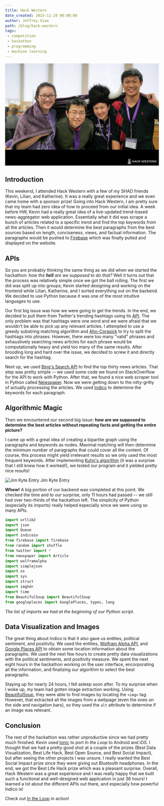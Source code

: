```yaml
---
title: Hack Western
date_created: 2015-11-29 00:00:00
author: Jeffrey Xiao
path: /blog/hack-western
tags:
 - competition
 - hackathon
 - programming
 - machine learning
---
```


![Hack Western Team](images/hack-western.jpg)

## Introduction
This weekend, I attended Hack Western with a few of my SHAD friends (Kevin,
Lilian, and Katherine). It was a really great experience and we even came home
with a sponsor prize! Going into Hack Western, I am pretty sure that my team
had zero idea of how to proceed from our initial idea. A week before HW, Kevin
had a really great idea of a live-updated trend-based news-aggregator web
application. Essentially what it did was scrape a bunch of articles related to
a specific trend and find the top keywords from all the articles. Then it would
determine the best paragraphs from the best sources based on length,
conciseness, views, and factual information. The paragraphs would be pushed to
[Firebase](http://firebase.com/) which was finally pulled and displayed on the
website.

## APIs
So you are probably thinking the same thing as we did when we started the
hackathon: _how the **hell** are we supposed to do that?_ Well it turns out
that the process was relatively simple once we got the ball rolling. The first
we did was split up into groups; Kevin started designing and working on the
frontend while Lilian, Katherine, and I sorted everything out on the backend.
We decided to use Python because it was one of the most intuitive languages to
use.

Our first big issue was how we were going to get the trends. In the end, we
decided to pull them from Twitter's trending hashtags using its
[API](https://dev.twitter.com/rest/public). The only problem was that hashtags
were one word and we were afraid that we wouldn't be able to pick up any
relevant articles. I attempted to use a greedy substring matching algorithm and
[Aho-Corasick](https://github.com/jeffrey-xiao/Competitive-Programming/blob/master/src/codebook/string/AhoCorasick.java)
to try to split the hashtags into phrases. However, there were too many "valid"
phrases and exhaustively searching news articles for each phrase would be
computationally heavy and yield too many of the same results. After brooding
long and hard over the issue, we decided to screw it and directly search for
the hashtag.

Next up, we used [Bing's Search API](http://datamarket.azure.com/dataset/bing/search)
to find the top thirty news articles. That step was pretty simple -- we used
some code we found on StackOverflow for the API to work with Python. After
that, we found a nice web scraper tool in Python called
[Newspaper](https://github.com/codelucas/newspaper). Now we were getting down to
the nitty-gritty of actually processing the articles. We used
[Indico](https://indico.io/) to determine the keywords for each paragraph.

## Algorithmic Magic
Then we encountered our second big issue: **how are we supposed to determine
the best articles without repeating facts and getting the entire picture?**

I came up with a great idea of creating a bipartite graph using the paragraphs
and keywords as nodes. Maximal matching will then determine the minimum number
of paragraphs that could cover all the content. Of course, this process might
yield irrelevant results so we only used the most frequent keywords. After
implementing [Kuhn's algorithm](https://github.com/jeffrey-xiao/Competitive-Programming/blob/master/src/codebook/graph/network/MaxBipartiteMatchingKuhn.java)
(it was a surprise that I still knew how it worked!), we tested our program and
it yielded pretty nice results!

![Jim Kyte Entry](assets/img/in-the-loop/1.jpg)
Jim Kyte Entry

**Whew!** A big portion of our backend was completed at this point. We checked
the time and to our surprise, only 11 hours had passed -- we still had over
two-thirds of the hackathon left. The simplicity of Python (especially its
imports) really helped especially since we were using so many APIs.

```python
import urllib2
import json
import Queue
import indicoio
from firebase import firebase
from random import shuffle
from twitter import *
from newspaper import Article
import wolframalpha
import simplejson
import os
import sys
import struct
import imghdr
import time
from BeautifulSoup import BeautifulSoup
from googleplaces import GooglePlaces, types, lang
```
_The list of imports we had at the beginning of our Python script._

## Data Visualization and Images
The great thing about Indico is that it also gave us entities, political
sentiment, and positivity. We used the entities,
[Wolfram Alpha API](http://products.wolframalpha.com/developers/), and
[Google Places API](https://developers.google.com/places/) to obtain some
location information about the paragraphs. We used the next few hours to create
pretty data visualizations with the political sentiments, and positivity
measure. We spent the next eight hours in the hackathon working on the user
interface, encorporating all the information, and finalizing our algorithm to
select the best paragraphs.

Staying up for nearly 24 hours, I fell asleep soon after. To my surprise when
I woke up, my team had gotten image extraction working. Using
[BeautifulSoup](http://www.crummy.com/software/BeautifulSoup/), they were able
to find images by locating the `<img>` tag. However, that extracted all
the images from a webpage (even the ones on the side and navigation bars), so
they used the `alt` attribute to determine if an image was relevant.

## Conclusion
The rest of the hackathon was rather unproductive since we had pretty much
finished. Kevin used [Ionic](http://ionicframework.com/) to port *In the Loop*
to Android and iOS. I thought that we had a pretty good shot at a couple of the
prizes (Best Data Visualization, Best Life Hack, Best Open Source, and Best
Social Impact), but after seeing the other projects I was unsure. I really
wanted the Best Social Impact prize since they were giving out Bluetooth
headphones. In the end, we got the Best Life Hack prize which was a pleasant
surprise. Overall, Hack Western was a great experience and I was really happy
that we built such a functional and well-designed web application in just 36
hours! I learned a lot about the different APIs out there, and especially how
powerful Indico is!

Check out [In the Loop](http://beintheloop.me/) in action!

